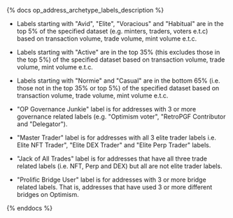 {% docs op_address_archetype_labels_description %}

- Labels starting with "Avid", "Elite", "Voracious" and "Habitual" are in the top 5% of the specified dataset (e.g. minters, traders, voters e.t.c) based on transaction volume, trade volume, mint volume e.t.c.

- Labels starting with "Active" are in the top 35% (this excludes those in the top 5%) of the specified dataset based on transaction volume, trade volume, mint volume e.t.c.

- Labels starting with "Normie" and "Casual" are in the bottom 65% (i.e. those not in the top 35% or top 5%) of the specified dataset based on transaction volume, trade volume, mint volume e.t.c.

- "OP Governance Junkie" label is for addresses with 3 or more governance related labels (e.g. "Optimism voter", "RetroPGF Contributor and "Delegator").

- "Master Trader" label is for addresses with all 3 elite trader labels i.e. Elite NFT Trader", "Elite DEX Trader" and "Elite Perp Trader" labels.

- "Jack of All Trades" label is for addresses that have all three trade related labels (i.e. NFT, Perp and DEX) but all are not elite trader labels.

- "Prolific Bridge User" label is for addresses with 3 or more bridge related labels. That is, addresses that have used 3 or more different bridges on Optimism.

{% enddocs %}